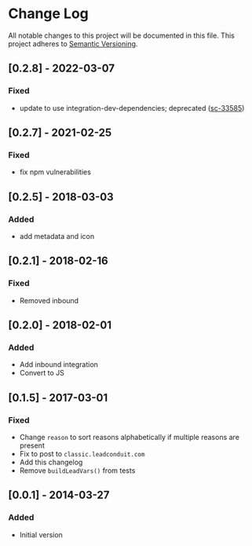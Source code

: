 # Change Log
All notable changes to this project will be documented in this file.
This project adheres to [Semantic Versioning](http://semver.org/).

## [0.2.8] - 2022-03-07
### Fixed
- update to use integration-dev-dependencies; deprecated ([sc-33585](https://app.shortcut.com/active-prospect/story/33585/remove-the-leadconduit-classic-integration))

## [0.2.7] - 2021-02-25
### Fixed
- fix npm vulnerabilities

## [0.2.5] - 2018-03-03
### Added
- add metadata and icon

## [0.2.1] - 2018-02-16
### Fixed
- Removed inbound

## [0.2.0] - 2018-02-01
### Added
- Add inbound integration
- Convert to JS

## [0.1.5] - 2017-03-01
### Fixed
- Change `reason` to sort reasons alphabetically if multiple reasons are present
- Fix to post to `classic.leadconduit.com`
- Add this changelog
- Remove `buildLeadVars()` from tests

## [0.0.1] - 2014-03-27
### Added
- Initial version
